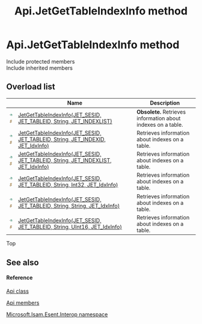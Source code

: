 ﻿---
title: Api.JetGetTableIndexInfo method 
TOCTitle: 'JetGetTableIndexInfo method '
ms:assetid: Overload:Microsoft.Isam.Esent.Interop.Api.JetGetTableIndexInfo
ms:mtpsurl: https://msdn.microsoft.com/en-us/library/microsoft.isam.esent.interop.api.jetgettableindexinfo(v=EXCHG.10)
ms:contentKeyID: 55100721
ms.date: 07/30/2014
ms.topic: article
f1_keywords:
- Microsoft.Isam.Esent.Interop.Api.JetGetTableIndexInfo
dev_langs:
- CSharp
- JScript
- VB
- other
---

# Api.JetGetTableIndexInfo method

Include protected members  
Include inherited members  

## Overload list

<table>
<thead>
<tr class="header">
<th> </th>
<th>Name</th>
<th>Description</th>
</tr>
</thead>
<tbody>
<tr class="odd">
<td><img src="../images/dn292146.pubmethod(exchg.10).gif" title="Public method" alt="Public method" /><img src="../images/dn292146.static(exchg.10).gif" title="Static member" alt="Static member" /></td>
<td><a href="dn292191(v=exchg.10).md">JetGetTableIndexInfo(JET_SESID, JET_TABLEID, String, JET_INDEXLIST)</a></td>
<td><strong>Obsolete.</strong> Retrieves information about indexes on a table.</td>
</tr>
<tr class="even">
<td><img src="../images/dn292146.pubmethod(exchg.10).gif" title="Public method" alt="Public method" /><img src="../images/dn292146.static(exchg.10).gif" title="Static member" alt="Static member" /></td>
<td><a href="dn292190(v=exchg.10).md">JetGetTableIndexInfo(JET_SESID, JET_TABLEID, String, JET_INDEXID, JET_IdxInfo)</a></td>
<td>Retrieves information about indexes on a table.</td>
</tr>
<tr class="odd">
<td><img src="../images/dn292146.pubmethod(exchg.10).gif" title="Public method" alt="Public method" /><img src="../images/dn292146.static(exchg.10).gif" title="Static member" alt="Static member" /></td>
<td><a href="dn292196(v=exchg.10).md">JetGetTableIndexInfo(JET_SESID, JET_TABLEID, String, JET_INDEXLIST, JET_IdxInfo)</a></td>
<td>Retrieves information about indexes on a table.</td>
</tr>
<tr class="even">
<td><img src="../images/dn292146.pubmethod(exchg.10).gif" title="Public method" alt="Public method" /><img src="../images/dn292146.static(exchg.10).gif" title="Static member" alt="Static member" /></td>
<td><a href="dn292193(v=exchg.10).md">JetGetTableIndexInfo(JET_SESID, JET_TABLEID, String, Int32, JET_IdxInfo)</a></td>
<td>Retrieves information about indexes on a table.</td>
</tr>
<tr class="odd">
<td><img src="../images/dn292146.pubmethod(exchg.10).gif" title="Public method" alt="Public method" /><img src="../images/dn292146.static(exchg.10).gif" title="Static member" alt="Static member" /></td>
<td><a href="dn292192(v=exchg.10).md">JetGetTableIndexInfo(JET_SESID, JET_TABLEID, String, String, JET_IdxInfo)</a></td>
<td>Retrieves information about indexes on a table.</td>
</tr>
<tr class="even">
<td><img src="../images/dn292146.pubmethod(exchg.10).gif" title="Public method" alt="Public method" /><img src="../images/dn292146.static(exchg.10).gif" title="Static member" alt="Static member" /></td>
<td><a href="dn292195(v=exchg.10).md">JetGetTableIndexInfo(JET_SESID, JET_TABLEID, String, UInt16, JET_IdxInfo)</a></td>
<td>Retrieves information about indexes on a table.</td>
</tr>
</tbody>
</table>


Top

## See also

#### Reference

[Api class](dn292211\(v=exchg.10\).md)

[Api members](dn292213\(v=exchg.10\).md)

[Microsoft.Isam.Esent.Interop namespace](hh596136\(v=exchg.10\).md)

